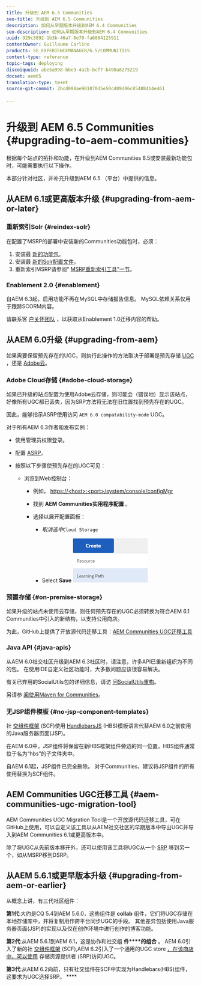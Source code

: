 ```yaml
---
title: 升级到 AEM 6.5 Communities
seo-title: 升级到 AEM 6.5 Communities
description: 如何从早期版本升级到AEM 6.4 Communities
seo-description: 如何从早期版本升级到AEM 6.4 Communities
uuid: 929c3892-1b3b-46a7-8e70-fa6864125911
contentOwner: Guillaume Carlino
products: SG_EXPERIENCEMANAGER/6.5/COMMUNITIES
content-type: reference
topic-tags: deploying
discoiquuid: abe5a998-bbe3-4a2b-bcf7-b490a8275219
docset: aem65
translation-type: tm+mt
source-git-commit: 2bcd098ae901070d5e50cd89d06c854884b4e461

---
```



# 升级到 AEM 6.5 Communities {#upgrading-to-aem-communities}

根据每个站点的拓扑和功能，在升级到AEM Communities 6.5或安装最新功能包时，可能需要执行以下操作。

本部分针对社区，并补充升级到AEM 6.5 [](/help/sites-deploying/upgrade.md) （平台）中提供的信息。

## 从AEM 6.1或更高版本升级 {#upgrading-from-aem-or-later}

### 重新索引Solr {#reindex-solr}

在配置了MSRP的部署中安装新的Communities功能包时，必须：

1. 安装最 [新的功能包](/help/communities/deploy-communities.md#latestfeaturepack)。
1. 安装最 [新的Solr配置文件](/help/communities/msrp.md#upgrading)。
1. 重新索引MSRP请参阅“ [MSRP重新索引工具”一节](/help/communities/msrp.md#msrp-reindex-tool)。

### Enablement 2.0 {#enablement}

自AEM 6.3起，启用功能不再在MySQL中存储报告信息。 MySQL依赖关系仅用于跟踪SCORM内容。

请联系客 [户关怀团队](https://helpx.adobe.com/cn/marketing-cloud/contact-support.html) ，以获取从Enablement 1.0迁移内容的帮助。

## 从AEM 6.0升级 {#upgrading-from-aem}

如果需要保留预先存在的UGC，则执行此操作的方法取决于部署是预先存储 [UGC](#on-premise-storage) ，还是 [Adobe云](#adobe-cloud-storage)。

### Adobe Cloud存储 {#adobe-cloud-storage}

如果已升级的站点配置为使用Adobe云存储，则可能会（错误地）显示该站点，好像所有UGC都已丢失，因为SRP方法将无法在旧位置找到预先存在的UGC。

因此，能够指示ASRP使用访问 `AEM 6.0 compatability-mode` UGC。

对于所有AEM 6.3作者和发布实例：

* 使用管理员权限登录。
* 配置 [ASRP](/help/communities/asrp.md)。
* 按照以下步骤使预先存在的UGC可见：

   * 浏览到Web控制台：

      * 例如， [https://&lt;host>:&lt;port>/system/console/configMgr](https://localhost:4502/system/console/configMgr)

      * 找到 **AEM Communities实用程序配置** 。
      * 选择以展开配置面板：

         * *取消选中*`Cloud Storage`

         * Select **Save**
      ![chlimage_1-176](assets/chlimage_1-176.png)


### 预置存储 {#on-premise-storage}

如果升级的站点未使用云存储，则任何预先存在的UGC必须转换为符合AEM 6.1 Communities中引入的新结构，以支持公用商店。

为此，GitHub上提供了开放源代码迁移工具：[AEM Communities UGC迁移工具](https://github.com/Adobe-Marketing-Cloud/communities-ugc-migration)

### Java API {#java-apis}

从AEM 6.0社交社区升级到AEM 6.3社区时，请注意，许多API已重新组织为不同的包。 在使用IDE自定义社区功能时，大多数问题应该很容易解决。

有关已弃用的SocialUtils包的详细信息，请访 [问SocialUtils重构](/help/communities/socialutils.md)。

另请参 [阅使用Maven for Communities](/help/communities/maven.md)。

### 无JSP组件模板 {#no-jsp-component-templates}

社 [交组件框架](/help/communities/scf.md) (SCF)使用 [HandlebarsJS](https://www.handlebarsjs.com/) (HBS)模板语言代替AEM 6.0之前使用的Java服务器页面(JSP)。

在AEM 6.0中，JSP组件将保留在新HBS框架组件旁边的同一位置，HBS组件通常位于名为“hbs”的子文件夹中。

自AEM 6.1起，JSP组件已完全删除。 对于Communities，建议将JSP组件的所有使用替换为SCF组件。

## AEM Communities UGC迁移工具 {#aem-communities-ugc-migration-tool}

[](https://github.com/Adobe-Marketing-Cloud/communities-ugc-migration) AEM Communities UGC Migration Tool是一个开放源代码迁移工具，可在GitHub上使用，可以自定义该工具以从AEM社交社区的早期版本中导出UGC并导入到AEM Communities 6.1或更高版本中。

除了将UGC从先前版本移开外，还可以使用该工具将UGC从一个 [SRP](/help/communities/working-with-srp.md) 移到另一个，如从MSRP移到DSRP。

## 从AEM 5.6.1或更早版本升级 {#upgrading-from-aem-or-earlier}

从概念上讲，有三代社区组件：

**第1代**:大约是CQ 5.4到AEM 5.6.0，这些组件是 **collab** 组件，它们将UGC存储在本地存储库中，并将复制用作跨平台同步UGC的手段。 其他差异包括使用Java服务器页面(JSP)的实现以及仅在创作环境中进行创作的博客功能。

**第2代**:从AEM 5.6.1到AEM 6.1，这是协作和社交组 **件****的组合** 。 AEM 6.0引入了新的社 [交组件框架](/help/communities/scf.md) (SCF),AEM 6.2引入了一个通用的UGC store [，在该商店中，可以使用](/help/communities/working-with-srp.md) 存储资源提供者 [](/help/communities/srp.md) (SRP)访问UGC。

**第3代**:从AEM 6.2向前，只有社交组件在SCF中实现为Handlebars(HBS)组件，这要求为UGC选择SRP。 ****
